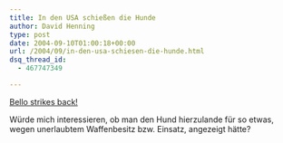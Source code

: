 ```yaml
---
title: In den USA schießen die Hunde
author: David Henning
type: post
date: 2004-09-10T01:00:18+00:00
url: /2004/09/in-den-usa-schiesen-die-hunde.html
dsq_thread_id:
  - 467747349

---
```

[Bello strikes back!][1]

Würde mich interessieren, ob man den Hund hierzulande für so etwas, wegen unerlaubtem Waffenbesitz bzw. Einsatz, angezeigt hätte?

 [1]: http://www.spiegel.de/panorama/0,1518,317397,00.html